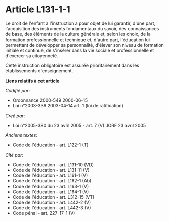 # Article L131-1-1

Le droit de l'enfant à l'instruction a pour objet de lui garantir, d'une part, l'acquisition des instruments fondamentaux du
savoir, des connaissances de base, des éléments de la culture générale et, selon les choix, de la formation professionnelle
et technique et, d'autre part, l'éducation lui permettant de développer sa personnalité, d'élever son niveau de formation
initiale et continue, de s'insérer dans la vie sociale et professionnelle et d'exercer sa citoyenneté.

Cette instruction obligatoire est assurée prioritairement dans les établissements d'enseignement.

**Liens relatifs à cet article**

_Codifié par_:

  - Ordonnance 2000-549 2000-06-15
  - Loi n°2003-339 2003-04-14 art. 1 (loi de ratification)

_Créé par_:

  - Loi n°2005-380 du 23 avril 2005 - art. 7 (V) JORF 23 avril 2005

_Anciens textes_:

  - Code de l'éducation - art. L122-1 (T)

_Cité par_:

  - Code de l'éducation - art. L131-10 (VD)
  - Code de l'éducation - art. L131-11 (V)
  - Code de l'éducation - art. L161-1 (V)
  - Code de l'éducation - art. L162-1 (Ab)
  - Code de l'éducation - art. L163-1 (V)
  - Code de l'éducation - art. L164-1 (V)
  - Code de l'éducation - art. L312-15 (VT)
  - Code de l'éducation - art. L442-2 (V)
  - Code de l'éducation - art. L442-3 (V)
  - Code pénal - art. 227-17-1 (V)

